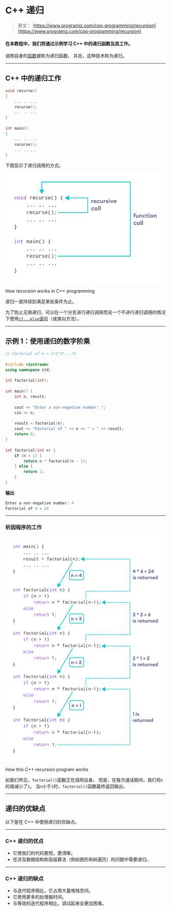 # C++ 递归

> 原文： [https://www.programiz.com/cpp-programming/recursion](https://www.programiz.com/cpp-programming/recursion)

#### 在本教程中，我们将通过示例学习 C++ 中的递归函数及其工作。

调用自身的[函数](/cpp-programming/function)被称为递归函数。 并且，这种技术称为递归。

* * *

## C++ 中的递归工作

```cpp
void recurse()
{
    ... .. ...
    recurse();
    ... .. ...
}

int main()
{
    ... .. ...
    recurse();
    ... .. ...
}
```

下图显示了递归调用的方式。

![Working of C++ recursion](img/88b4dfabbc74026f99e2465b25e8155d.png "Working of C++ recursion")

How recursion works in C++ programming



递归一直持续到满足某些条件为止。

为了防止无限递归，可以在一个分支进行递归调用而另一个不进行递归调用的情况下使用[`if...else`语句](/cpp-programming/if-else)（或类似方法）。

* * *

## 示例 1：使用递归的数字阶乘

```cpp
// Factorial of n = 1*2*3*...*n

#include <iostream>
using namespace std;

int factorial(int);

int main() {
    int n, result;

    cout << "Enter a non-negative number: ";
    cin >> n;

    result = factorial(n);
    cout << "Factorial of " << n << " = " << result;
    return 0;
}

int factorial(int n) {
    if (n > 1) {
        return n * factorial(n - 1);
    } else {
        return 1;
    }
}
```

**输出**

```cpp
Enter a non-negative number: 4
Factorial of 4 = 24
```

* * *

### 析因程序的工作

![Working of C++ Recursion Program](img/189663c7cf2c2d616a63ca6b0f639f5e.png "Working of C++ Recursion Program")

How this C++ recursion program works



如我们所见，`factorial()`函数正在调用自身。 但是，在每次通话期间，我们将`n`的值减小了`1`。 当`n`小于`1`时，`factorial()`函数最终返回输出。

* * *

## 递归的优缺点

以下是在 C++ 中使用递归的优缺点。

* * *

### C++ 递归的优点

*   它使我们的代码更短，更清晰。
*   在涉及数据结构和高级算法（例如图形和树遍历）的问题中需要递归。

* * *

### C++ 递归的缺点

*   与迭代程序相比，它占用大量堆栈空间。
*   它使用更多的处理器时间。
*   与等效的迭代程序相比，调试起来会更加困难。